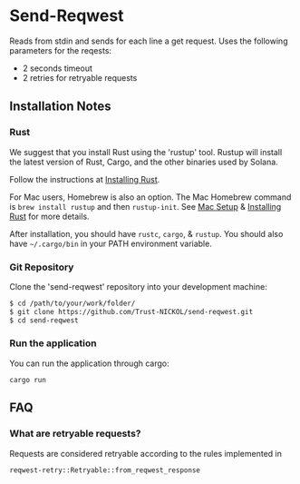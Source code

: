 # Send-Reqwest

Reads from stdin and sends for each line a get request. Uses the following parameters for the reqests:

- 2 seconds timeout
- 2 retries for retryable requests

## Installation Notes

### Rust

We suggest that you install Rust using the 'rustup' tool. Rustup will install
the latest version of Rust, Cargo, and the other binaries used by Solana.

Follow the instructions at [Installing
Rust](https://www.rust-lang.org/tools/install).

For Mac users, Homebrew is also an option.  The Mac Homebrew command is `brew
install rustup` and then `rustup-init`. See [Mac
Setup](https://sourabhbajaj.com/mac-setup/Rust/) & [Installing
Rust](https://www.rust-lang.org/tools/install) for more details.

After installation, you should have `rustc`, `cargo`, & `rustup`. You should
also have `~/.cargo/bin` in your PATH environment variable.

### Git Repository

Clone the 'send-reqwest' repository into your development machine:
```bash
$ cd /path/to/your/work/folder/
$ git clone https://github.com/Trust-NICKOL/send-reqwest.git
$ cd send-reqwest
```

### Run the application

You can run the application through cargo:

    cargo run


## FAQ

### What are retryable requests?

Requests are considered retryable according to the rules implemented in

    reqwest-retry::Retryable::from_reqwest_response
